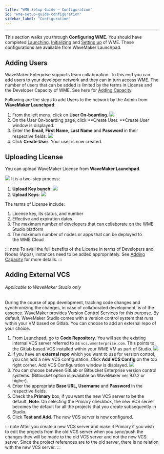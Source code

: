 ```yaml
---
title: "WME Setup Guide – Configuration"
id: "wme-setup-guide-configuration"
sidebar_label: "Configuration"
---
```

---

This section walks you through **Configuring WME**. You should have completed [Launching](/learn/installation/wme-setup-guide-launch-initialize/#launch-wme), [Initializing](/learn/installation/wme-setup-guide-launch-initialize/#initialize-wme) and [Setting up](/learn/installation/wme-setup-guide-access-setting/#setting-up-wme) of WME. These configurations are available from WaveMaker Launchpad.

## Adding Users

WaveMaker Enterprise supports team collaboration. To this end you can add users to your developer network and they can in turn access WME. The number of users that can be added is limited by the terms in License and the Developer Capacity of WME. See here for [Adding Capacity](/learn/installation/wme-setup-guide-adding-capacity/).

Following are the steps to add Users to the network by the Admin from **WaveMaker Launchpad**:

1. From the left menu, click on **User On-boarding**. [![](/learn/assets/WME_user1.png)](/learn/assets/WME_user1.png)
2. On the User On-boarding page, click **Create User. **Create User window is displayed.
3. Enter the **Email**, **First Name**, **Last Name** and **Password** in their respective fields. [![](/learn/assets/WME_user2.png)](/learn/assets/WME_user2.png)
4. Click **Create User**. Your user is now created.

## Uploading License

You can upload WaveMaker License from **WaveMaker Launchpad**.

[![](/learn/assets/WME_license1.png)](/learn/assets/WME_license1.png) It is a two-step process:

1. **Upload Key bunch**: [![](/learn/assets/WME_license1_2.png)](/learn/assets/WME_license1_2.png)
2. **Upload Keys**: [![](/learn/assets/WME_license1_3.png)](/learn/assets/WME_license1_3.png)

The terms of License include:

1. License key, its status, and number
2. Effective and expiration dates
3. The maximum number of developers that can collaborate on the WME Studio platform
4. The maximum number of nodes or apps that can be deployed to the WME Cloud

::: note
To avail the full benefits of the License in terms of Developers and Nodes (Apps), instances need to be added appropriately. See [Adding Capacity](/learn/installation/wme-setup-guide-adding-capacity/) for more details.
:::

## Adding External VCS

###### Applicable to WaveMaker Studio only

During the course of app development, tracking code changes and synchronizing the changes, in case of collaborated development, is of the essence. WaveMaker provides Version Control Services for this purpose. By default, WaveMaker Studio comes with a version control system that runs within your VM based on Gitlab. You can choose to add an external repo of your choice.

1. From Launchpad, go to **Code Repository**. You will see the existing internal VCS server referred to as `vcs.wmenterprise.com`. This points to the Gitlab based VCS installed within your WME VM as part of Studio. [![](/learn/assets/WME_vcs1.png)](/learn/assets/WME_vcs1.png)
2. If you have an **external repo** which you want to use for version control, you can add a new VCS configuration. Click **Add VCS Config** on the top right corner. Add VCS Configuration window is displayed. [![](/learn/assets/WME_vcs2.png)](/learn/assets/WME_vcs2.png)
3. You can choose between GitLab or Bitbucket Enterprise version control systems. (Bitbucket option is available on WaveMaker ver 9.0.2 or higher).
4. Enter the appropriate **Base URL, Username** and **Password** in the respective fields.
5. Check the **Primary** box, if you want the new VCS server to be the default. **Note**: On selecting the Primary checkbox, the new VCS server becomes the default for all the projects that you create subsequently in Studio.
6. Click **Test and Add**. The new VCS server is now configured.

::: note
After you create a new VCS server and make it Primary if you wish to edit the projects from the old VCS server when you sync/push the changes they will be made to the old VCS server and not the new VCS server. Since the project references are to the old server, there is no relation with the new VCS server.
:::

